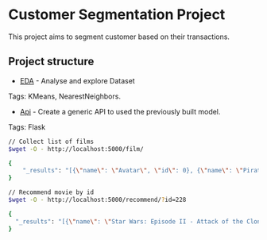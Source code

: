 
# Customer Segmentation Project

This project aims to segment customer based on their transactions.

## Project structure


- [EDA](notebook_cleaning_and_exploration.ipynb) - Analyse and explore Dataset

Tags: KMeans, NearestNeighbors.

- [Api](api/) - Create a generic API to used the previously built model.

Tags: Flask

```bash
// Collect list of films
$wget -O - http://localhost:5000/film/

{
    "_results": "[{\"name\": \"Avatar\", \"id\": 0}, {\"name\": \"Pirates of the Caribbean: At World's End\", \"id\": 1}, {\"name\": \"Spectre\", \"id\": 2}, {\"name\": \"The Dark Knight Rises\", \"id\": 3}, ....]"
}
```

```bash
// Recommend movie by id 
$wget -O - http://localhost:5000/recommend/?id=228

{
  "_results": "[{\"name\": \"Star Wars: Episode II - Attack of the Clones\", \"id\": 229}, {\"name\": \"Star Wars: Episode I - The Phantom Menace\", \"id\": 232}, {\"name\": \"Star Wars: Episode VI - Return of the Jedi\", \"id\": 1476}, {\"name\": \"Man of Steel\", \"id\": 14}, {\"name\": \"Star Wars: Episode IV - A New Hope\", \"id\": 2864}]"
}
```